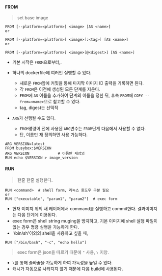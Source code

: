 #### FROM
> set base image
```docker
FROM [--platform=<platform>] <image> [AS <name>]
or

FROM [--platform=<platform>] <image>[:<tag>] [AS <name>]
or

FROM [--platform=<platform>] <image>[@<digest>] [AS <name>]
```

* 기본 시작은 `FROM`으로부터,.
* 하나의 dockerfile에 여러번 실행할 수 있다. 
    * 새로운 `FROM`앞에 커밋을 통해 마지막 이미지 ID 출력을 기록하면 된다.
    * 각 `FROM`은 이전에 생성된 모든 단계를 지운다.
    * `FROM`에 `AS` 이름을 추가하여 단계의 이름을 정한 뒤, 후속 `FROM`에 `COPY --from=<name>`으로 참고할 수 있다.
    * tag, digest는 선택적

* `ARG`가 선행될 수도 있다.
    * `FROM`명령어 전에 사용된 `ARG`변수는 `FROM`단계 다음에서 사용할 수 없다.
    * 단, 이름만 재 정의하면 사용 가능하다.
```docker
ARG VERSION=latest
FROM busybox:$VERSION
ARG VERSION             # 이름만 재정의
RUN echo $VERSION > image_version
```

#### RUN
> 한줄 한줄 실행한다.
```docker
RUN <command>  # shell form, 리눅스 윈도우 구분 필요
or
RUN ["executable", "param1", "param2"]  # exec form
```
* 현재 이미지 위의 새 레이어에서 command를 실행하고 commit한다. 결과이미지는 다음 단계에 이용된다.
* exec form은 shell string muging을 방지하고, 기본 이미지에 shell 실행 파일이 없는 경우 명령 실행을 가능하게 한다.
* '/bin/sh'이외의 shell을 사용하고 싶을 때,
```docker
RUN ["/bin/bash", "-c", "echo hello"]
```
> exec form은 json을 따르기 때문에 `"` 사용, `\` 지양. 

* `\`를 통해 줄바꿈을 가능하게 하여 가독성을 높일 수 있다.
* 캐시가 자동으로 사라지지 않기 때문에 다음 build에 사용된다.



